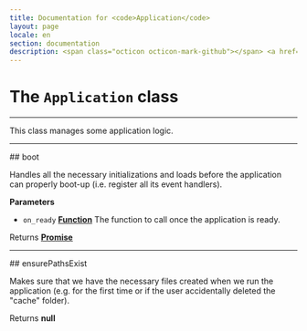 ```yaml
---
title: Documentation for <code>Application</code>
layout: page
locale: en
section: documentation
description: <span class="octicon octicon-mark-github"></span> <a href="https://github.com/daplayer/daplayer/tree/master/app/application.js">See the app/application.js file on GitHub</a>
---
```

# The `Application` class
<hr>

This class manages some application logic.

<hr>
## boot

Handles all the necessary initializations and loads
before the application can properly boot-up (i.e.
register all its event handlers).

**Parameters**

-   `on_ready` **[Function](https://developer.mozilla.org/en-US/docs/Web/JavaScript/Reference/Statements/function)** The function to call once
                                  the application is ready.

Returns **[Promise](https://developer.mozilla.org/en-US/docs/Web/JavaScript/Reference/Global_Objects/Promise)**

<hr>
## ensurePathsExist

Makes sure that we have the necessary files created when
we run the application (e.g. for the first time or if
the user accidentally deleted the "cache" folder).

Returns **null**
